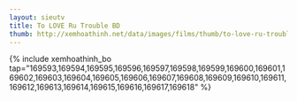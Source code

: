 ```yaml
---
layout: sieutv
title: To LOVE Ru Trouble BD
thumb: http://xemhoathinh.net/data/images/films/thumb/to-love-ru-trouble-bd-to-love-ru-trouble-bd-2009.jpg
---
```

{% include xemhoathinh_bo tap="169593,169594,169595,169596,169597,169598,169599,169600,169601,169602,169603,169604,169605,169606,169607,169608,169609,169610,169611,169612,169613,169614,169615,169616,169617,169618" %} 
